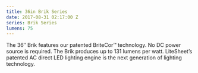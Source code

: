 ```yaml
---
title: 36in Brik Series
date: 2017-08-31 02:17:00 Z
series: Brik Series
lumens: 75
---
```


<p>
The 36″ Brik features our patented BriteCor™ technology. No DC power source is required. The Brik produces up to 131 lumens per watt.  LiteSheet’s patented AC direct LED lighting engine is the next generation of lighting technology.
</p>